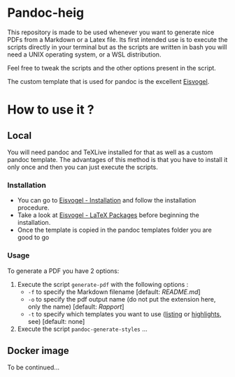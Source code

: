 # Pandoc-heig

This repository is made to be used whenever you want to generate nice PDFs from a Markdown or a Latex file. Its first intended use is to execute the scripts directly in your terminal but as the scripts are written in bash you will need a UNIX operating system, or a WSL distribution.

Feel free to tweak the scripts and the other options present in the script.

The custom template that is used for pandoc is the excellent [Eisvogel][eisvogel-gh].

# How to use it ?
## Local
You will need pandoc and TeXLive installed for that as well as a custom pandoc template. The advantages of this method is that you have to install it only once and then you can just execute the scripts.

### Installation
- You can go to [Eisvogel - Installation][eisvogel-install] and follow the installation procedure.
- Take a look at [Eisvogel - LaTeX Packages][eisvogel-latex] before beginning the installation.
- Once the template is copied in the pandoc templates folder you are good to go

### Usage
To generate a PDF you have 2 options:
1) Execute the script `generate-pdf` with the following options :
   - `-f` to specify the Markdown filename [default: _README.md_]
   - `-o` to specify the pdf output name (do not put the extension here, only the name) [default: _Rapport_]
   - `-t` to specify which templates you want to use ([listing][eisvogel-listings] or [highlights][pandoc-highlights], see) [default: none]
2) Execute the script `pandoc-generate-styles` ...

## Docker image
To be continued...

[eisvogel-gh]: https://github.com/Wandmalfarbe/pandoc-latex-template
[eisvogel-install]: https://github.com/Wandmalfarbe/pandoc-latex-template#installation
[eisvogel-latex]: https://github.com/Wandmalfarbe/pandoc-latex-template#required-latex-packages
[eisvogel-listings]: https://github.com/Wandmalfarbe/pandoc-latex-template#syntax-highlighting-with-listings
[pandoc-highlights]: https://pandoc.org/MANUAL.html#syntax-highlighting
